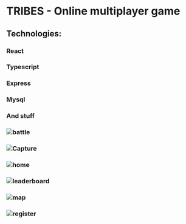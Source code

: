 # TRIBES - Online multiplayer game

## Technologies:

### React
### Typescript
### Express
### Mysql
### And stuff

### ![battle](https://user-images.githubusercontent.com/47251645/223763035-9e3c1ff6-c6a4-43a2-8318-5e9d398def6a.PNG)
### ![Capture](https://user-images.githubusercontent.com/47251645/223763039-d137918f-6224-49f3-95a1-904560fff71d.PNG)
### ![home](https://user-images.githubusercontent.com/47251645/223763045-9abecdb6-3bff-451a-bddc-0c0509f4b31f.PNG)
### ![leaderboard](https://user-images.githubusercontent.com/47251645/223763047-48e224f6-444d-465c-b467-adb498aaac12.PNG)
### ![map](https://user-images.githubusercontent.com/47251645/223763049-40fea48d-8cd7-41c4-a5b4-1bdae0e1e59a.PNG)
### ![register](https://user-images.githubusercontent.com/47251645/223763053-db33eb0e-cb79-4248-8236-d3314eefcf34.PNG)

